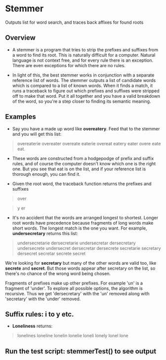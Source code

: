 # Stemmer
Outputs list for word search, and traces back affixes for found roots

## Overview
* A stemmer is a program that tries to strip the prefixes and suffixes from a word to find its root.  This is naturally difficult for a computer.  Natural language is not context free, and for every rule there is an exception.  There are even exceptions for which there are no rules.  

* In light of this, the best stemmer works in conjunction with a separate reference list of words.  The stemmer outputs a list of candidate words which is compared to a list of known words.  When it finds a match, it runs a traceback to figure out which prefixes and suffixes were stripped off to make that word.  Put it all together and you have a valid breakdown of the word, so you're a step closer to finding its semantic meaning.

## Examples
* Say you have a made up word like **overeatery**.  Feed that to the stemmer and you will get this list:
> overeaterie
overeater
overeate
eaterie
overeat
eatery
eater
overe
eate
eat.

* These words are constructed from a hodgepodge of prefix and suffix rules, and of course the computer doesn't know which one is the right one.  But you see that eat is on the list, and if your reference list is thorough enough, you can find it.

* Given the root word, the traceback function returns the prefixes and suffixes
> over

> y
er

* It's no accident that the words are arranged longest to shortest.  Longer root words have precedence because fragments of long words make short words.  The longest match is the one you want.  For example, **undersecretary** returns this list:

> undersecretarie
dersecretarie
undersecretar
dersecretary
undersecrete
undersecret
dersecretar
dersecrete
secretarie
secretary
dersecret
secretar
secrete
secret

We're looking for **secretary** but many of the other words are valid too, like **secrete** and **secret**.  But those words appear after secretary on the list, so there's no chance of the wrong word being chosen.

Fragments of prefixes make up other prefixes.  For example 'un' is a fragment of 'under'.  To explore all possible options, the algorithm is recursive.  Thus we get 'dersecretary' with the 'un' removed along with 'secretary' with the 'under' removed.

## Suffix rules: i to y etc.
* **Loneliness** returns:
>lonelines
loneline
lonelin
lonelie
loneli
lonely
lonel
lone

## Run the test script: stemmerTest() to see output
